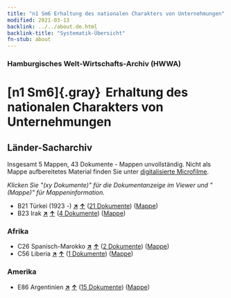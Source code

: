 ```yaml
---
title: "n1 Sm6 Erhaltung des nationalen Charakters von Unternehmungen"
modified: 2021-03-13
backlink: ../../about.de.html
backlink-title: "Systematik-Übersicht"
fn-stub: about
---
```


### Hamburgisches Welt-Wirtschafts-Archiv (HWWA)

# [n1 Sm6]{.gray}&#8201; Erhaltung des nationalen Charakters von Unternehmungen&#160; 







## Länder-Sacharchiv




Insgesamt 5 Mappen, 43 Dokumente - Mappen unvollständig.
Nicht als Mappe aufbereitetes Material finden Sie unter [digitalisierte Microfilme](/film/h1_sh.de.html).

_Klicken Sie "(xy Dokumente)" für die Dokumentanzeige im Viewer und "(Mappe)" für Mappeninformation._



- B21 Türkei (1923 -) [**&nearr;**](../../../geo/i/141111/about.de.html "Türkei (1923 -) (alle Mappen)") [**&uarr;**](../../../geo/about.de.html#B21 "Ländersystematik") (<a href="https://pm20.zbw.eu/iiifview/folder/sh/141111,144937" title="über: Türkei (1923 -) : Erhaltung des nationalen Charakters von Unternehmungen" target="_blank">21 Dokumente</a>) ([Mappe](../../../../folder/sh/1411xx/141111/1449xx/144937/about.de.html))
- B23 Irak [**&nearr;**](../../../geo/i/141113/about.de.html "Irak (alle Mappen)") [**&uarr;**](../../../geo/about.de.html#B23 "Ländersystematik") (<a href="https://pm20.zbw.eu/iiifview/folder/sh/141113,144937" title="über: Irak : Erhaltung des nationalen Charakters von Unternehmungen" target="_blank">4 Dokumente</a>) ([Mappe](../../../../folder/sh/1411xx/141113/1449xx/144937/about.de.html))

### Afrika

- C26 Spanisch-Marokko [**&nearr;**](../../../geo/i/141359/about.de.html "Spanisch-Marokko (alle Mappen)") [**&uarr;**](../../../geo/about.de.html#C26 "Ländersystematik") (<a href="https://pm20.zbw.eu/iiifview/folder/sh/141359,144937" title="über: Spanisch-Marokko : Erhaltung des nationalen Charakters von Unternehmungen" target="_blank">2 Dokumente</a>) ([Mappe](../../../../folder/sh/1413xx/141359/1449xx/144937/about.de.html))
- C56 Liberia [**&nearr;**](../../../geo/i/141405/about.de.html "Liberia (alle Mappen)") [**&uarr;**](../../../geo/about.de.html#C56 "Ländersystematik") (<a href="https://pm20.zbw.eu/iiifview/folder/sh/141405,144937" title="über: Liberia : Erhaltung des nationalen Charakters von Unternehmungen" target="_blank">1 Dokumente</a>) ([Mappe](../../../../folder/sh/1414xx/141405/1449xx/144937/about.de.html))

### Amerika

- E86 Argentinien [**&nearr;**](../../../geo/i/141692/about.de.html "Argentinien (alle Mappen)") [**&uarr;**](../../../geo/about.de.html#E86 "Ländersystematik") (<a href="https://pm20.zbw.eu/iiifview/folder/sh/141692,144937" title="über: Argentinien : Erhaltung des nationalen Charakters von Unternehmungen" target="_blank">15 Dokumente</a>) ([Mappe](../../../../folder/sh/1416xx/141692/1449xx/144937/about.de.html))








